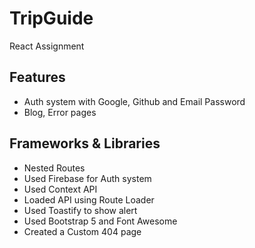 # TripGuide

React Assignment

## Features

* Auth system with Google, Github and Email Password
* Blog, Error pages

## Frameworks & Libraries

* Nested Routes
* Used Firebase for Auth system
* Used Context API
* Loaded API using Route Loader
* Used Toastify to show alert
* Used Bootstrap 5 and Font Awesome
* Created a Custom 404 page